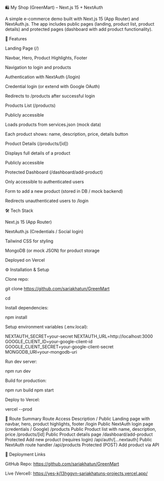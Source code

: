 🛍️ My Shop (GreenMart) – Next.js 15 + NextAuth

A simple e-commerce demo built with Next.js 15 (App Router) and NextAuth.js.
The app includes public pages (landing, product list, product details) and protected pages (dashboard with add product functionality).

🚀 Features

Landing Page (/)

Navbar, Hero, Product Highlights, Footer

Navigation to login and products

Authentication with NextAuth (/login)

Credential login (or extend with Google OAuth)

Redirects to /products after successful login

Products List (/products)

Publicly accessible

Loads products from services.json (mock data)

Each product shows: name, description, price, details button

Product Details (/products/[id])

Displays full details of a product

Publicly accessible

Protected Dashboard (/dashboard/add-product)

Only accessible to authenticated users

Form to add a new product (stored in DB / mock backend)

Redirects unauthenticated users to /login

🛠️ Tech Stack

Next.js 15 (App Router)

NextAuth.js (Credentials / Social login)

Tailwind CSS for styling

MongoDB (or mock JSON) for product storage

Deployed on Vercel

⚙️ Installation & Setup

Clone repo:

git clone https://github.com/sariakhatun/GreenMart

cd <your-repo>


Install dependencies:

npm install


Setup environment variables (.env.local):

NEXTAUTH_SECRET=your-secret
NEXTAUTH_URL=http://localhost:3000
GOOGLE_CLIENT_ID=your-google-client-id
GOOGLE_CLIENT_SECRET=your-google-client-secret
MONGODB_URI=your-mongodb-uri


Run dev server:

npm run dev


Build for production:

npm run build
npm start


Deploy to Vercel:

vercel --prod

📂 Route Summary
Route	Access	Description
/	Public	Landing page with navbar, hero, product highlights, footer
/login	Public	NextAuth login page (credentials / Google)
/products	Public	Product list with name, description, price
/products/[id]	Public	Product details page
/dashboard/add-product	Protected	Add new product (requires login)
/api/auth/[...nextauth]	Public	NextAuth route handler
/api/products	Protected (POST)	Add product via API

🔗 Deployment Links

GitHub Repo: https://github.com/sariakhatun/GreenMart

Live (Vercel): https://yes-kj13hggvn-sariakhatuns-projects.vercel.app/